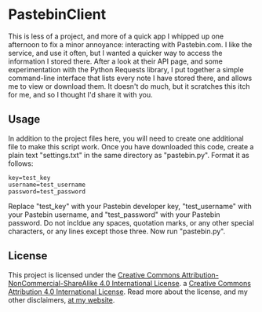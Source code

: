 PastebinClient
==============

This is less of a project, and more of a quick app I whipped up one afternoon to fix a minor annoyance: interacting with Pastebin.com. I like the service, and use it often, but I wanted a quicker way to access the information I stored there. After a look at their API page, and some experimentation with the Python Requests library, I put together a simple command-line interface that lists every note I have stored there, and allows me to view or download them. It doesn't do much, but it scratches this itch for me, and so I thought I'd share it with you.

## Usage

In addition to the project files here, you will need to create one additional file to make this script work. Once you have downloaded this code, create a plain text "settings.txt" in the same directory as "pastebin.py". Format it as follows:

```
key=test_key
username=test_username
password=test_password
```

Replace "test_key" with your Pastebin developer key, "test_username" with your Pastebin username, and "test_password" with your Pastebin password. Do not incldue any spaces, quotation marks, or any other special characters, or any lines except those three. Now run "pastebin.py".

## License

This project is licensed under the [Creative Commons Attribution-NonCommercial-ShareAlike 4.0 International License](https://creativecommons.org/licenses/by-nc-sa/4.0/). a [Creative Commons Attribution 4.0 International License](http://creativecommons.org/licenses/by/4.0/). Read more about the license, and my other disclaimers, [at my website](https://zacs.site/disclaimers.html).